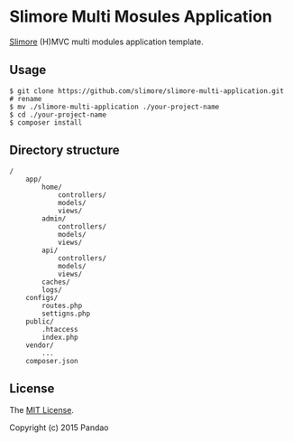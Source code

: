# Slimore Multi Mosules Application

[Slimore](https://github.com/slimore/slimore) (H)MVC multi modules application template.

## Usage

	$ git clone https://github.com/slimore/slimore-multi-application.git
	# rename
	$ mv ./slimore-multi-application ./your-project-name
	$ cd ./your-project-name
	$ composer install

## Directory structure

	/
		app/
			home/				
				controllers/
				models/
				views/
			admin/				
				controllers/
				models/
				views/
			api/				
				controllers/
				models/
				views/
			caches/
			logs/
		configs/
			routes.php
			settigns.php
		public/
			.htaccess
			index.php
		vendor/
			...
		composer.json

## License

The [MIT License](https://github.com/slimore/slimore-application/blob/master/LICENSE).

Copyright (c) 2015 Pandao